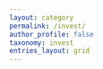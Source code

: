 ```yaml
---
layout: category
permalink: /invest/
author_profile: false
taxonomy: invest
entries_layout: grid
---
```

